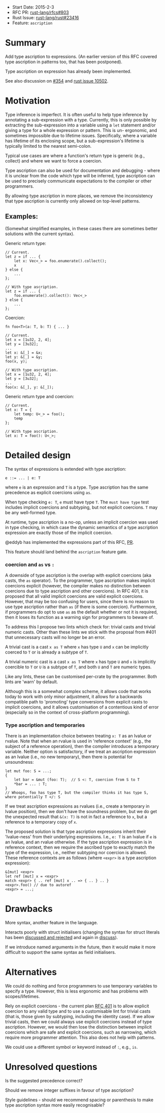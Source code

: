 - Start Date: 2015-2-3
- RFC PR: [rust-lang/rfcs#803](https://github.com/rust-lang/rfcs/pull/803)
- Rust Issue: [rust-lang/rust#23416](https://github.com/rust-lang/rust/issues/23416)
- Feature: `ascription`

# Summary

Add type ascription to expressions. (An earlier version of this RFC covered type
ascription in patterns too, that has been postponed).

Type ascription on expression has already been implemented.

See also discussion on [#354](https://github.com/rust-lang/rfcs/issues/354) and
[rust issue 10502](https://github.com/rust-lang/rust/issues/10502).


# Motivation

Type inference is imperfect. It is often useful to help type inference by
annotating a sub-expression with a type. Currently, this is only possible by
extracting the sub-expression into a variable using a `let` statement and/or
giving a type for a whole expression or pattern. This is un- ergonomic, and
sometimes impossible due to lifetime issues. Specifically, where a variable has
lifetime of its enclosing scope, but a sub-expression's lifetime is typically
limited to the nearest semi-colon.

Typical use cases are where a function's return type is generic (e.g., collect)
and where we want to force a coercion.

Type ascription can also be used for documentation and debugging - where it is
unclear from the code which type will be inferred, type ascription can be used
to precisely communicate expectations to the compiler or other programmers.

By allowing type ascription in more places, we remove the inconsistency that
type ascription is currently only allowed on top-level patterns.

## Examples:

(Somewhat simplified examples, in these cases there are sometimes better
solutions with the current syntax).

Generic return type:

```
// Current.
let z = if ... {
    let x: Vec<_> = foo.enumerate().collect();
    x
} else {
    ...
};

// With type ascription.
let z = if ... {
    foo.enumerate().collect(): Vec<_>
} else {
    ...
};
```

Coercion:

```
fn foo<T>(a: T, b: T) { ... }

// Current.
let x = [1u32, 2, 4];
let y = [3u32];
...
let x: &[_] = &x;
let y: &[_] = &y;
foo(x, y);

// With type ascription.
let x = [1u32, 2, 4];
let y = [3u32];
...
foo(x: &[_], y: &[_]);
```

Generic return type and coercion:

```
// Current.
let x: T = {
    let temp: U<_> = foo();
    temp
};

// With type ascription.
let x: T = foo(): U<_>;
```


# Detailed design

The syntax of expressions is extended with type ascription:

```
e ::= ... | e: T
```

where `e` is an expression and `T` is a type. Type ascription has the same
precedence as explicit coercions using `as`.

When type checking `e: T`, `e` must have type `T`. The `must have type` test
includes implicit coercions and subtyping, but not explicit coercions. `T` may
be any well-formed type.

At runtime, type ascription is a no-op, unless an implicit coercion was used in
type checking, in which case the dynamic semantics of a type ascription
expression are exactly those of the implicit coercion.

@eddyb has implemented the expressions part of this RFC,
[PR](https://github.com/rust-lang/rust/pull/21836).

This feature should land behind the `ascription` feature gate.


### coercion and `as` vs `:`

A downside of type ascription is the overlap with explicit coercions (aka casts,
the `as` operator). To the programmer, type ascription makes implicit coercions
explicit (however, the compiler makes no distinction between coercions due to
type ascription and other coercions). In RFC 401, it is proposed that all valid
implicit coercions are valid explicit coercions. However, that may be too
confusing for users, since there is no reason to use type ascription rather than
`as` (if there is some coercion). Furthermore, if programmers do opt to use `as`
as the default whether or not it is required, then it loses its function as a
warning sign for programmers to beware of.

To address this I propose two lints which check for: trivial casts and trivial
numeric casts. Other than these lints we stick with the proposal from #401 that
unnecessary casts will no longer be an error.

A trivial cast is a cast `x as T` where `x` has type `U` and `x` can be
implicitly coerced to `T` or is already a subtype of `T`.

A trivial numeric cast is a cast `x as T` where `x` has type `U` and `x` is
implicitly coercible to `T` or `U` is a subtype of `T`, and both `U` and `T` are
numeric types.

Like any lints, these can be customised per-crate by the programmer. Both lints
are 'warn' by default.

Although this is a somewhat complex scheme, it allows code that works today to
work with only minor adjustment, it allows for a backwards compatible path to
'promoting' type conversions from explicit casts to implicit coercions, and it
allows customisation of a contentious kind of error (especially so in the
context of cross-platform programming).


### Type ascription and temporaries

There is an implementation choice between treating `x: T` as an lvalue or
rvalue. Note that when an rvalue is used in 'reference context' (e.g., the
subject of a reference operation), then the compiler introduces a temporary
variable. Neither option is satisfactory, if we treat an ascription expression
as an lvalue (i.e., no new temporary), then there is potential for unsoundness:

```
let mut foo: S = ...;
{
    let bar = &mut (foo: T);  // S <: T, coercion from S to T
    *bar = ... : T;
}
// Whoops, foo has type T, but the compiler thinks it has type S, where potentially T </: S
```

If we treat ascription expressions as rvalues (i.e., create a temporary in
lvalue position), then we don't have the soundness problem, but we do get the
unexpected result that `&(x: T)` is not in fact a reference to `x`, but a
reference to a temporary copy of `x`.

The proposed solution is that type ascription expressions inherit their
'lvalue-ness' from their underlying expressions. I.e., `e: T` is an lvalue if
`e` is an lvalue, and an rvalue otherwise. If the type ascription expression is
in reference context, then we require the ascribed type to exactly match the
type of the expression, i.e., neither subtyping nor coercion is allowed. These
reference contexts are as follows (where `<expr>` is a type ascription
expression):

```
&[mut] <expr>
let ref [mut] x = <expr>
match <expr> { .. ref [mut] x .. => { .. } .. }
<expr>.foo() // due to autoref
<expr> = ...;
```

# Drawbacks

More syntax, another feature in the language.

Interacts poorly with struct initialisers (changing the syntax for struct
literals has been [discussed and rejected](https://github.com/rust-lang/rfcs/pull/65)
and again in [discuss](http://internals.rust-lang.org/t/replace-point-x-3-y-5-with-point-x-3-y-5/198)).

If we introduce named arguments in the future, then it would make it more
difficult to support the same syntax as field initialisers.


# Alternatives

We could do nothing and force programmers to use temporary variables to specify
a type. However, this is less ergonomic and has problems with scopes/lifetimes.

Rely on explicit coercions - the current plan [RFC 401](https://github.com/rust-lang/rfcs/blob/master/text/0401-coercions.md)
is to allow explicit coercion to any valid type and to use a customisable lint
for trivial casts (that is, those given by subtyping, including the identity
case). If we allow trivial casts, then we could always use explicit coercions
instead of type ascription. However, we would then lose the distinction between
implicit coercions which are safe and explicit coercions, such as narrowing,
which require more programmer attention. This also does not help with patterns.

We could use a different symbol or keyword instead of `:`, e.g., `is`.


# Unresolved questions

Is the suggested precedence correct?

Should we remove integer suffixes in favour of type ascription?

Style guidelines - should we recommend spacing or parenthesis to make type
ascription syntax more easily recognisable?
